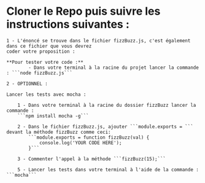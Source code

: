 # Cloner le Repo puis suivre les instructions suivantes :

    1 - L'énoncé se trouve dans le fichier fizzBuzz.js, c'est également dans ce fichier que vous devrez 
    coder votre proposition : 
    
	**Pour tester votre code :**
            - Dans votre terminal à la racine du projet lancer la commande : ```node fizzBuzz.js```

    2 - OPTIONNEL : 

    Lancer les tests avec mocha :

        1 - Dans votre terminal à la racine du dossier fizzBuzz lancer la commande :
        ```npm install mocha -g```

        2 - Dans le fichier fizzBuzz.js, ajouter ```module.exports = ``` devant la méthode fizzBuzz comme ceci: 
            ```module.exports = function fizzBuzz(val) {
	            console.log('YOUR CODE HERE');
            }```

        3 - Commenter l'appel à la méthode ```fizzBuzz(15);```
    
        5 - Lancer les tests dans votre terminal à l'aide de la commande : ```mocha```

